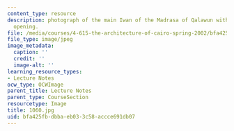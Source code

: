 ```yaml
---
content_type: resource
description: photograph of the main Iwan of the Madrasa of Qalawun with its tripartite
  opening.
file: /media/courses/4-615-the-architecture-of-cairo-spring-2002/bfa425fbdbbaeb033c58accce691db07_1060.jpg
file_type: image/jpeg
image_metadata:
  caption: ''
  credit: ''
  image-alt: ''
learning_resource_types:
- Lecture Notes
ocw_type: OCWImage
parent_title: Lecture Notes
parent_type: CourseSection
resourcetype: Image
title: 1060.jpg
uid: bfa425fb-dbba-eb03-3c58-accce691db07
---
```

